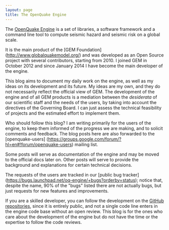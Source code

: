 ```yaml
---
layout: page
title: The OpenQuake Engine
---
```


The [OpenQuake Engine](http://www.globalquakemodel.org/openquake/about/engine/)
is a set of libraries, a software framework and a
command line tool to compute seismic hazard and seismic risk on a global scale.

It is the main product of the [GEM Foundation]
(http://www.globalquakemodel.org/) and was developed 
as an Open Source project with several contributors, starting from 2010.
I joined GEM in October 2012 and since January 2014 I have become
the main developer of the engine.

This blog aims to document my daily work on the engine, as well as my
ideas on its development and its future. My ideas are my own, and they
do not necessarily reflect the official view of GEM. The development
of the engine and of all GEM products is a mediation between the
*desiderata* of our scientific staff and the needs of the users,
by taking into account the directives of the Governing Board.
I can just assess the technical feasibility of projects and
the estimated effort to implement them.

Who should follow this blog? I am writing primarily for the users
of the engine, to keep them informed of the progress we are making,
and to solicit comments and feedback. The blog posts here are also
forwarded to the [openquake-users]
(https://groups.google.com/forum/?hl=en#!forum/openquake-users) mailing list.

Some posts will serve as documentation of the engine and may
be moved to the official docs later on. Other posts will serve to
provide the background and explanations for certain technical
decisions.

The requests of the users are tracked in our [public bug tracker]
(https://bugs.launchpad.net/oq-engine/+bugs?orderby=status); notice
that, despite the name, 90% of the "bugs" listed there are not actually bugs,
but just requests for new features and improvements.

If you are a skilled developer, you can follow the development on the
[GitHub repositories](https://github.com/gem/), since it is
entirely public, and not a single code line enters in the engine code base
without an open review. This blog is for the ones who care
about the development of the engine but do not have the time or the
expertise to follow the code reviews.
